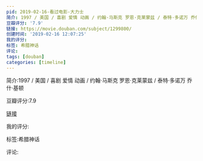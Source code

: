 ```yaml
---
pid: 2019-02-16-看过电影-大力士
简介: 1997 / 美国 / 喜剧 爱情 动画 / 约翰·马斯克 罗恩·克莱蒙兹 / 泰特·多诺万 乔什·基顿
豆瓣评分: '7.9'
链接: https://movie.douban.com/subject/1299800/
创建时间: '2019-02-16 12:07:25'
我的评分:
标签: 希腊神话
评论:
tags: [douban]
categories: [timeline]
---
```

简介:1997 / 美国 / 喜剧 爱情 动画 / 约翰·马斯克 罗恩·克莱蒙兹 / 泰特·多诺万 乔什·基顿

豆瓣评分:7.9

[链接](https://movie.douban.com/subject/1299800/)

我的评分:

标签:希腊神话

评论:

